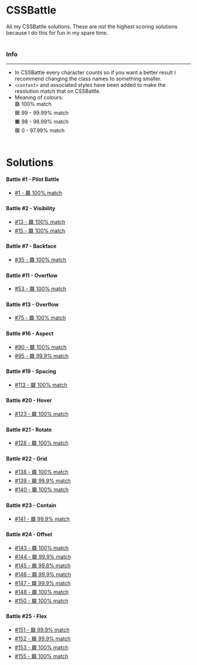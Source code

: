 # **CSSBattle**
All my CSSBattle solutions. These are not the highest scoring solutions because I do this for fun in my spare time.
<br><br>

### **Info**
***
* In CSSBattle every character counts so if you want a better result I recommend changing the class names to something smaller.
* `<content>` and associated styles have been added to make the resolution match that on CSSBattle.
* Meaning of colours: <br>
 🟩 100% match<br>
 🟦 99 - 99.99% match<br>
 🟧 98 - 98.99% match<br>
 🟥 0 - 97.99% match
<br><br>

# **Solutions**

#### **Battle #1 - Pilot Battle**
* [#1 - 🟩 100% match](/Battle%20%231%20-%20Pilot%20Battle/1.html)

#### **Battle #2 - Visibility**
* [#13 - 🟩 100% match](/Battle%20%232%20-%20Visibility/13.html)
* [#15 - 🟩 100% match](/Battle%20%232%20-%20Visibility/15.html)

#### **Battle #7 - Backface**
* [#35 - 🟩 100% match](/Battle%20%237%20-%20Backface/35.html)

#### **Battle #11 - Overflow**
* [#53 - 🟩 100% match](/Battle%20%2311%20-%20Overflow/53.html)

#### **Battle #13 - Overflow**
* [#75 - 🟩 100% match](/Battle%20%2313%20-%20Clip/75.html)


#### **Battle #16 - Aspect**
* [#90 - 🟩 100% match](/Battle%20%2316%20-%20Aspect/90.html)
* [#95 - 🟦 99.9% match](/Battle%20%2316%20-%20Aspect/95.html)

#### **Battle #19 - Spacing**
* [#113 - 🟩 100% match](/Battle%20%2319%20-%20Spacing/113.html)

#### **Battle #20 - Hover**
* [#123 - 🟩 100% match](/Battle%20%2320%20-%20Hover/123.html)

#### **Battle #21 - Rotate**
* [#128 - 🟩 100% match](/Battle%20%2321%20-%20Rotate/128.html)

#### **Battle #22 - Grid**
* [#138 - 🟩 100% match](/Battle%20%2322%20-%20Grid/139.html)
* [#139 - 🟦 99.9% match](/Battle%20%2322%20-%20Grid/139.html)
* [#140 - 🟩 100% match](/Battle%20%2322%20-%20Grid/140.html)

#### **Battle #23 - Contain**
* [#141 - 🟦 99.9% match](/Battle%20%2323%20-%20Contain/141.html)

#### **Battle #24 - Offset**
* [#143 - 🟩 100% match](/Battle%20%2324%20-%20Offset/143.html)
* [#144 - 🟦 99.9% match](/Battle%20%2324%20-%20Offset/144.html)
* [#145 - 🟦 99.8% match](/Battle%20%2324%20-%20Offset/145.html)
* [#146 - 🟦 99.9% match](/Battle%20%2324%20-%20Offset/146.html)
* [#147 - 🟦 99.9% match](/Battle%20%2324%20-%20Offset/147.html)
* [#148 - 🟩 100% match](/Battle%20%2324%20-%20Offset/148.html)
* [#150 - 🟩 100% match](/Battle%20%2324%20-%20Offset/150.html)

#### **Battle #25 - Flex**
* [#151 - 🟦 99.9% match](/Battle%20%2325%20-%20Flex/151.html)
* [#152 - 🟦 99.9% match](/Battle%20%2325%20-%20Flex/152.html)
* [#153 - 🟩 100% match](/Battle%20%2325%20-%20Flex/153.html)
* [#155 - 🟩 100% match](/Battle%20%2325%20-%20Flex/155.html)